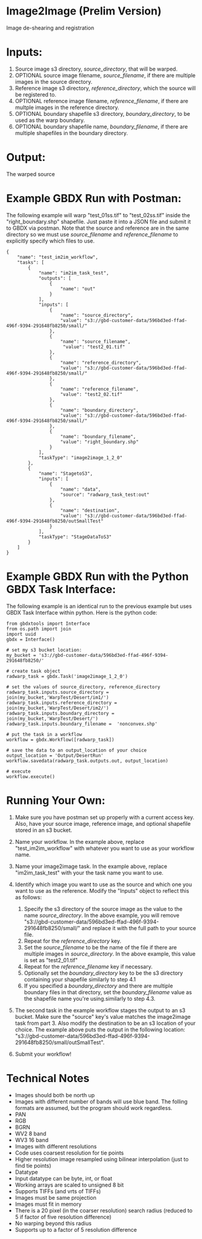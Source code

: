 # Image2Image (Prelim Version)
Image de-shearing and registration

# Inputs:
1. Source image s3 directory, *source_directory*, that will be warped.
2. OPTIONAL source image filename, *source_filename*, if there are multiple images in the source directory.
3. Reference image s3 directory, *reference_directory*, which the source will be registered to.
4. OPTIONAL reference image filename, *reference_filename*, if there are multple images in the reference directory.
5. OPTIONAL boundary shapefile s3 directory, *boundary_directory*, to be used as the warp boundary.
6. OPTIONAL boundary shapefile name, *boundary_filename*, if there are multiple shapefiles in the boundary directory.

# Output:
The warped source

# Example GBDX Run with Postman:
The following example will warp "test_01ss.tif" to "test_02ss.tif" inside the "right_boundary.shp" shapefile. Just paste it into a JSON file and submit it to GBDX via postman.  Note that the source and reference are in the same directory so we must use *source_filename* and *reference_filename* to explicitly specify which files to use. 

    {
        "name": "test_im2im_workflow",
        "tasks": [
            {
                "name": "im2im_task_test",
                "outputs": [
                    {
                        "name": "out"
                    }
                ],
                "inputs": [
                    {
                        "name": "source_directory",
                        "value": "s3://gbd-customer-data/596bd3ed-ffad-496f-9394-291648fb8250/small/"
                    },
                    {
                    	"name": "source_filename",
                    	 "value": "test2_01.tif"
                    },
                    {
                        "name": "reference_directory",
                        "value": "s3://gbd-customer-data/596bd3ed-ffad-496f-9394-291648fb8250/small/"
                    },
                    {
                    	"name": "reference_filename",
                    	"value": "test2_02.tif"
                    },
                    {
                    	"name": "boundary_directory",
                    	"value": "s3://gbd-customer-data/596bd3ed-ffad-496f-9394-291648fb8250/small/"
                    },
                    {
                    	"name": "boundary_filename",
                    	"value": "right_boundary.shp"
                    }
                ],
                "taskType": "image2image_1_2_0"
            },
            {
                "name": "StagetoS3",
                "inputs": [
                    {
                        "name": "data",
                        "source": "radwarp_task_test:out"
                    },
                    {
                        "name": "destination",
                        "value": "s3://gbd-customer-data/596bd3ed-ffad-496f-9394-291648fb8250/outSmallTest"
                    }
                ],
                "taskType": "StageDataToS3"
            }
        ]
    }

# Example GBDX Run with the Python GBDX Task Interface:
The following example is an identical run to the previous example but uses GBDX Task Interface within python.  Here is the python code:

	from gbdxtools import Interface
	from os.path import join
	import uuid
	gbdx = Interface()
	
	# set my s3 bucket location:
	my_bucket = 's3://gbd-customer-data/596bd3ed-ffad-496f-9394-291648fb8250/'
	
	# create task object
	radwarp_task = gbdx.Task('image2image_1_2_0')
	
	# set the values of source_directory, reference_directory
	radwarp_task.inputs.source_directory = join(my_bucket,'WarpTest/Desert/im1/')
	radwarp_task.inputs.reference_directory = join(my_bucket,'WarpTest/Desert/im2/')
	radwarp_task.inputs.boundary_directory = join(my_bucket,'WarpTest/Desert/')
	radwarp_task.inputs.boundary_filename =  'nonconvex.shp'
	
	# put the task in a workflow
	workflow = gbdx.Workflow([radwarp_task])
	
	# save the data to an output_location of your choice
	output_location = 'Output/DesertRun'
	workflow.savedata(radwarp_task.outputs.out, output_location)
	
	# execute
	workflow.execute()
	

# Running Your Own:
1. Make sure you have postman set up properly with a current access key.  Also, have your source image, reference image, and optional shapefile stored in an s3 bucket.

2. Name your workflow.  In the example above, replace "test_im2im_workflow" with whatever you want to use as your workflow name.

3. Name your image2image task.  In the example above, replace "im2im_task_test" with your the task name you want to use.

4. Identify which image you want to use as the source and which one you want to use as the reference.  Modify the "Inputs" object to reflect this as follows:
    1. Specify the s3 directory of the source image as the value to the name *source_directory*.  In the above example, you will remove "s3://gbd-customer-data/596bd3ed-ffad-496f-9394-291648fb8250/small/" and replace it with the full path to your source file.
    2. Repeat for the *reference_directory* key.
    3. Set the *source_filename* to be the name of the file if there are multiple images in *source_directory*.  In the above example, this value is set as "test2_01.tif"
    4. Repeat for the *reference_filename* key if necessary.
    5. Optionally set the *boundary_directory* key to be the s3 directory containing your shapefile similarly to step 4.1
    6. If you specified a *boundary_directory* and there are multiple boundary files in that directory, set the *boundary_filename* value as the shapefile name you're using.similarly to step 4.3.


6. The second task in the example workflow stages the output to an s3 bucket.  Make sure the "source" key's value matches the image2image task from part 3.  Also modify the destination to be an s3 location of your choice.  The example above puts the output in the following location: "s3://gbd-customer-data/596bd3ed-ffad-496f-9394-291648fb8250/small/outSmallTest".

7. Submit your workflow!

# Technical Notes
*  Images should both be north up
*  Images with different number of bands will use blue band.  The folling formats are assumed, but the program should work regardless.
  * PAN
  * RGB
  * BGRN
  * WV2 8 band
  * WV3 16 band
*  Images with different resolutions
  * Code uses coarsest resolution for tie points
  * Higher resolution image resampled using bilinear interpolation (just to find tie points)
*  Datatype
  * Input datatype can be byte, int, or float
  * Working arrays are scaled to unsigned 8 bit
  * Supports TIFFs (and vrts of TIFFs)
*  Images must be same projection
*  Images must fit in memory
*  There is a 20 pixel (in the coarser resolution) search radius (reduced to 5 if factor of five resolution difference)
  *  No warping beyond this radius
*  Supports up to a factor of 5 resolution difference

